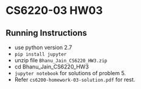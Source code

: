 # CS6220-03 HW03

## Running Instructions

- use python version 2.7
- `pip install jupyter`
- unzip file `Bhanu_Jain_CS6220_HW3.zip`
- cd Bhanu_Jain_CS6220_HW3
- `jupyter notebook` for solutions of problem 5. 
- Refer `cs6200-homework-03-solution.pdf` for rest.